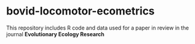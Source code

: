 # bovid-locomotor-ecometrics

This repository includes R code and data used for a paper in review in the journal **Evolutionary Ecology Research**
